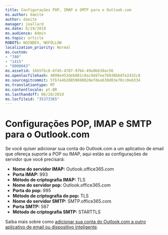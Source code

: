 ```yaml
---
title: Configurações POP, IMAP e SMTP para o Outlook.com
ms.author: daeite
author: daeite
manager: joallard
ms.date: 6/19/2019
ms.audience: Admin
ms.topic: article
ROBOTS: NOINDEX, NOFOLLOW
localization_priority: Normal
ms.custom:
- "780"
- "1415"
- "8000043"
ms.assetid: 16b5fbc6-6f45-4707-97bb-49a9b610ac56
ms.openlocfilehash: 4098e453deb081c8ac9dd7ee76938bbdfe2432c8
ms.sourcegitcommit: 5fb7a4b28859690020efdea630d03e70cc0e6334
ms.translationtype: MT
ms.contentlocale: pt-BR
ms.lasthandoff: 06/28/2019
ms.locfileid: "35373365"
---
```

# <a name="pop-imap-and-smtp-settings-for-outlookcom"></a>Configurações POP, IMAP e SMTP para o Outlook.com

Se você quiser adicionar sua conta do Outlook.com a um aplicativo de email que ofereça suporte a POP ou IMAP, aqui estão as configurações de servidor que você precisará:
  
- **Nome do servidor IMAP:** Outlook.office365.com
- **Porta IMAP:** 993
- **Método de criptografia IMAP:** TLS
- **Nome do servidor pop:** Outlook.office365.com  
- **Porta do pop:** 995  
- **Método de criptografia do pop:** TLS  
- **Nome do servidor SMTP:** SMTP.office365.com
- **Porta SMTP:** 587
- **Método de criptografia SMTP:** STARTTLS

Saiba mais sobre como [adicionar sua conta do Outlook.com a outro aplicativo de email ou dispositivo inteligente](https://support.office.com/article/73f3b178-0009-41ae-aab1-87b80fa94970).